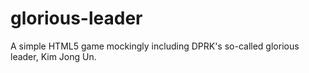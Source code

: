 # glorious-leader
A simple HTML5 game mockingly including DPRK's so-called glorious leader, Kim Jong Un.
